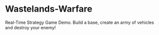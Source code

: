 # Wastelands-Warfare
 Real-Time Strategy Game Demo. Build a base, create an army of vehicles and destroy your enemy!
